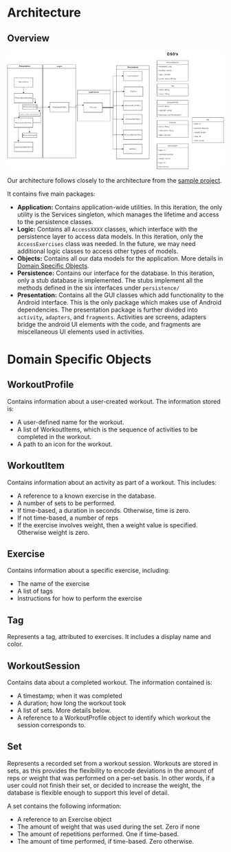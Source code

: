 # Architecture

## Overview

![ArchitectureDiagram.drawio](ArchitectureDiagram.drawio.png)

Our architecture follows closely to the architecture from the [sample project](https://code.cs.umanitoba.ca/comp3350-winter2025/sample-project).

It contains five main packages:

- **Application:** Contains application-wide utilities. In this iteration, the only utility is the Services singleton, which manages the lifetime and access to the persistence classes.
- **Logic:** Contains all `AccessXXXX` classes, which interface with the persistence layer to access data models. In this iteration, only the `AccessExercises` class was needed. In the future, we may need additional logic classes to access other types of models.
- **Objects:** Contains all our data models for the application. More details in [Domain Specific Objects](#domain-specific-objects).
- **Persistence:** Contains our interface for the database. In this iteration, only a stub database is implemented. The stubs implement all the methods defined in the six interfaces under `persistence/`
- **Presentation:** Contains all the GUI classes which add functionality to the Android interface. This is the only package which makes use of Android dependencies. The presentation package is further divided into `activity`, `adapters`, and `fragments`. Activities are screens, adapters bridge the android UI elements with the code, and fragments are miscellaneous UI elements used in activities. 

# Domain Specific Objects

## WorkoutProfile

Contains information about a user-created workout. The information stored is:

- A user-defined name for the workout.
- A list of WorkoutItems, which is the sequence of activities to be completed in the workout.
- A path to an icon for the workout.

## WorkoutItem

Contains information about an activity as part of a workout. This includes:

- A reference to a known exercise in the database.
- A number of sets to be performed.
- If time-based, a duration in seconds. Otherwise, time is zero.
- If not time-based, a number of reps
- If the exercise involves weight, then a weight value is specified. Otherwise weight is zero.

## Exercise

Contains information about a specific exercise, including:

- The name of the exercise
- A list of tags
- Instructions for how to perform the exercise

## Tag

Represents a tag, attributed to exercises. It includes a display name and color.

## WorkoutSession

Contains data about a completed workout. The information contained is:

- A timestamp; when it was completed
- A duration; how long the workout took
- A list of sets. More details below.
- A reference to a WorkoutProfile object to identify which workout the session corresponds to.

## Set

Represents a recorded set from a workout session. Workouts are stored in sets, as this provides the flexibility to encode deviations in the amount of reps or weight that was performed on a per-set basis. In other words, if a user could not finish their set, or decided to increase the weight, the database is flexible enough to support this level of detail.

A set contains the following information:

- A reference to an Exercise object
- The amount of weight that was used during the set. Zero if none
- The amount of repetitions performed. One if time-based.
- The amount of time performed, if time-based. Zero otherwise.

